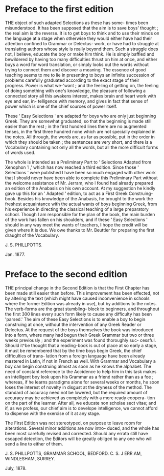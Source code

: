 # Preface to the first edition

THE object of such adapted Selections as these has some-
times been misunderstood. It has been supposed that the aim
is to save boys' thought ; the real aim is the reverse. It is to
get boys to think and to use their minds on the language at
a stage when otherwise they would either have had their
attention confined to Grammar or Delectus- work, or have
had to struggle at translating authors whose style is really
beyond them. Such a struggle does not, I believe, educate the
boy or make him think. He is simply baffled and bewildered
by having too many difficulties thrust on him at once, and
either buys a word for word translation, or simply looks out
the words without trying to connect them and discover a
meaning. The essence of good teaching seems to me to lie
in presenting to boys an infinite succession of problems
carefully graduated according to the exact stage of their
progress. Power is what we-'want ; and the feeling of getting
on, the feeling of doing something with one's knowledge, the
pleasure of following a connected story all this awakens
interest, makes brain and heart work with eye and ear, in-
telligence with memory, and gives in fact that sense of power
which is one of the chief sources of power itself.

These ' Easy Selections ' are adapted for boys who are only
just beginning Greek. They are somewhat graduated, so
that the beginning is made still easier than the rest ; in the
first hundred lines there are no augmented tenses, in the first
three hundred none which are not specially explained in the
notes. All through, the words are, as far as possible, put in
the order in which they should be taken ; the sentences are
very short, and there is a Vocabulary containing not only all
the words, but all the more difficult forms of words used.

The whole is intended as a Preliminary Part to ' Selections Adapted from Xenophon 1 ,' which has now reached a third
edition. Since those ' Selections ' were published I have been
so much engaged with other work that I should never have
been able to complete this Preliminary Part without the
welcome assistance of Mr. Jerram, who I found had already
prepared an edition of the Anabasis on his own account.
At my suggestion he kindly gave up this for an ' Adapted '
edition, to act as a First Greek Construing-book. Besides
his knowledge of the Anabasis, he brought to the work the
freshest acquaintance with the actual wants of boys beginning
Greek, from his experience in directing the classical teaching
of a large preparatory school. Though I am responsible for
the plan of the book, the main burden of the work has fallen
on his shoulders, and if these ' Easy Selections ' should in any
way meet the wants of teachers, I hope the credit will be
given where it is due. We owe thanks to Mr. Beuttler for
preparing the first draught of the Vocabulary.

J. S. PHILLPOTTS.

Jan. 1877.

# Preface to the second edition

THE principal change in the Second Edition is that the
First Chapter has been made still easier than before. This
improvement has been effected, not by altering the text
(which might have caused inconvenience in schools where
the former Edition was already in use), but by additions
to the notes. The verb-forms are the great stumbling-
block to beginners, and throughout the first 300 lines every
such form likely to cause any difficulty has been 'parsed.'
The aim of these Easy Selections is to enable a boy to begin construing at once, without the intervention of any
Greek Reader or Delectus. At the request of the boys
themselves the book was introduced into a form, where many
had begun their Greek Grammar but two or three weeks
previously ; and the experiment was found thoroughly suc-
cessful. Should it^be thought that a reading-book is out
of place at so early a stage, it must be remembered that
by the time boys begin Greek, the chief difficulties of trans-
lation from a foreign language have been already mastered
in Latin, if not in French as well. With Grammar and
Vocabulary a boy can begin construing almost as soon as
he knows the alphabet. The need of constant reference to
the Accidence to help him in this task makes an intelligent
boy look upon his Grammar as a friend rather than as a
foe ; whereas, if he learns paradigms alone for several weeks
or months, he soon loses the interest of novelty in disgust
at the dryness of the method. The standard of accuracy
need not be lowered, but the required amount of accuracy
may be achieved as completely with a more ready coopera-
tion on the part of the learner. After all, we educate non
scholae sect vitae; and if, as we profess, our chief aim is to
develope intelligence, we cannot afford to dispense with the
exercise of it at any stage.

The First Edition was not stereotyped, on purpose to leave
room for alterations. Several minor additions are now intro-
duced, and the whole has been most carefully revised and
corrected. Should any errata still have escaped detection,
the Editors will be greatly obliged to any one who will send
a line to either of them.

J. S. PHILLPOTTS, GRAMMAR SCHOOL, BEDFORD.
C. S. J ERR AM, WINDLESHAM, SURREY.

July, 1878.
